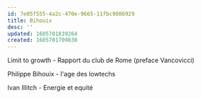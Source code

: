 ```yaml
---
id: 7e05f555-4a2c-470e-9665-11fbc9086929
title: Bihouix
desc: ''
updated: 1605701839264
created: 1605701709838
---
```


Limit to growth - Rapport du club de Rome (preface Vancovicci)

Philippe Bihouix - l'age des lowtechs

Ivan Illitch - Energie et equité
